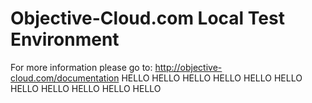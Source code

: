 # Objective-Cloud.com Local Test Environment

For more information please go to: http://objective-cloud.com/documentation
HELLO
HELLO
HELLO
HELLO
HELLO
HELLO
HELLO
HELLO
HELLO
HELLO
HELLO
